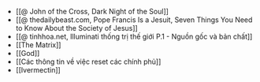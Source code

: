 - [[@ John of the Cross, Dark Night of the Soul]]
- [[@ thedailybeast.com, Pope Francis Is a Jesuit, Seven Things You Need to Know About the Society of Jesus]]
- [[@ tinhhoa.net, Illuminati thống trị thế giới P.1 - Nguồn gốc và bản chất]]
- [[The Matrix]]
- [[God]]
- [[Các thông tin về việc reset các chính phủ]]
- [[Ivermectin]]

